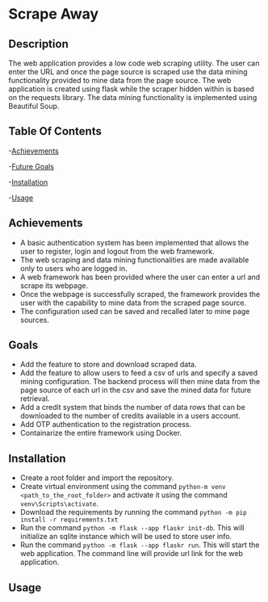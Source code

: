 # Scrape Away

## Description
The web application provides a low code web scraping utility. The user can enter the URL and once the page source is scraped use the data mining functionality provided to mine data from the page source. The web application is created using flask while the scraper hidden within is based on the requests library. The data mining functionality is implemented using Beautiful Soup.

## Table Of Contents

-[Achievements](#Achievements)

-[Future Goals](#Goals)

-[Installation](#Installation)

-[Usage](#Usage)

## Achievements

- A basic authentication system has been implemented that allows the user to register, login and logout from the web framework.
- The web scraping and data mining functionalities are made available only to users who are logged in. 
- A web framework has been provided where the user can enter a url and scrape its webpage.
- Once the webpage is successfully scraped, the framework provides the user with the capability to mine data from the scraped page source.
- The configuration used can be saved and recalled later to mine page sources.

## Goals

- Add the feature to store and download scraped data.
- Add the feature to allow users to feed a csv of urls and specify a saved mining configuration. The backend process will then mine data from the page source of each url in the csv and save the mined data for future retrieval.
- Add a credit system that binds the number of data rows that can be downloaded to the number of credits available in a users account.
- Add OTP authentication to the registration process.
- Containarize the entire framework using Docker.

## Installation

- Create a root folder and import the repository.
- Create virtual environment using the command ```python-m venv <path_to_the_root_folder>``` and activate it using the command ```venv\Scripts\activate```.
- Download the requirements by running the command ```python -m pip install -r requirements.txt```
- Run the command ```python -m flask --app flaskr init-db```. This will initialize an sqlite instance which will be used to store user info.
- Run the command ```python -m flask --app flaskr run```. This will start the web application. The command line will provide url link for the web application.  

## Usage
